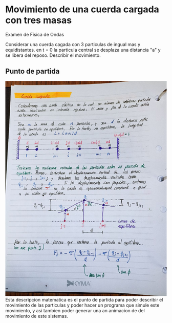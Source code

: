 # Movimiento de una cuerda cargada con tres masas
Examen de Física de Ondas

Considerar una cuerda cagada con 3 particulas de ingual mas y equidistantes. en t = 0 la particula central se desplaza una distancia "a" y se libera del reposo. Describir el movimiento.

## Punto de partida
![Modelo represntativo](teoria_ec_mov/photo_2023-11-02_22-11-03.jpg)
Esta descripcion matematica es el punto de partida para poder describir el movimiento de las particulas y poder hacer un programa que simule este movimiento, y así tambien poder generar una an animacion de del movimiento de este sistemas.
